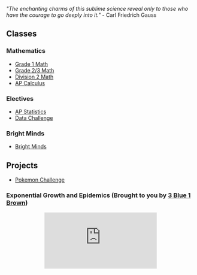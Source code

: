 *"The enchanting charms of this sublime science reveal only to those who have the courage to go deeply into it."* - Carl Friedrich Gauss 

## Classes 

### Mathematics 
* [Grade 1 Math](grade1.md)
* [Grade 2/3 Math](grade23.md)
* [Division 2 Math](div2.md)
* [AP Calculus](Calculus.md)

### Electives 
* [AP Statistics](APstatistics.md)
* [Data Challenge](datachallenge.md)

### Bright Minds
* [Bright Minds](Brightminds.md)

## Projects

* <a href="https://MerrickMath.github.io/MerrickMath.github.io-PokemonChallenge/"> Pokemon Challenge</a> 

### Exponential Growth and Epidemics (Brought to you by <a href="https://www.youtube.com/channel/UCYO_jab_esuFRV4b17AJtAw"> 3 Blue 1 Brown</a>)
<p align="center"> 
  <iframe src="https://www.youtube.com/embed/Kas0tIxDvrg" frameborder="0" allow="accelerometer; autoplay; encrypted-media; gyroscope; picture-in-picture" allowfullscreen class="frame"></iframe> </p>



